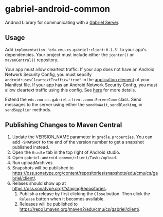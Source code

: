 # gabriel-android-common

Android Library for communicating with a [Gabriel Server](https://github.com/cmusatyalab/gabriel-server-common).

## Usage

Add `implementation 'edu.cmu.cs.gabriel:client:0.1.5'` to your app's dependencies. 
Your project must include either the `jcenter()` or `mavenCentral()` repository. 

Your app must allow cleartext traffic. If your app does not have an Android Network Security 
Config, you must sepcify `android:usesCleartextTraffic="true"` in the [application element](https://developer.android.com/guide/topics/manifest/application-element) of your Manifest file. 
If your app has an Android Network Security Config, you must allow cleartext traffic using this
config. See [here](https://developer.android.com/guide/topics/manifest/application-element#usesCleartextTraffic) for more details.

Extend the `edu.cmu.cs.gabriel.client.comm.ServerComm` class.
Send messages to the server using either the `sendNoWait`, `sendBlocking`, or 
`sendSupplier` methods.

## Publishing Changes to Maven Central

1. Update the VERSION_NAME parameter in `gradle.properties`. You can add
   `-SNAPSHOT` to the end of the version number to get a snapshot published
   instead.
2. Open the `Gradle` tab in the top right of Android studio.
3. Open `gabriel-android-common/client/Tasks/upload`.
4. Run uploadArchives
5. Snapshots will be published to
   https://oss.sonatype.org/content/repositories/snapshots/edu/cmu/cs/gabriel/client/.
6. Relases should show up at https://oss.sonatype.org/#stagingRepositories.
   1. Publish a release by first clicking the `Close` button. Then click the
      `Release` button when it becomes available.
   2. Releases will be published to https://repo1.maven.org/maven2/edu/cmu/cs/gabriel/client/.
